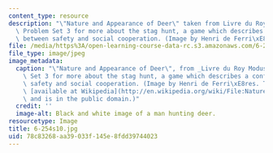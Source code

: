 ```yaml
---
content_type: resource
description: "\"Nature and Appearance of Deer\" taken from Livre du Roy Modus. See\
  \ Problem Set 3 for more about the stag hunt, a game which describes a conflict\
  \ between safety and social cooperation. (Image by Henri de Ferri\xE8res.)"
file: /media/https%3A/open-learning-course-data-rc.s3.amazonaws.com/6-254-game-theory-with-engineering-applications-spring-2010/78c83268aa39033f145e8fdd39744023_6-254s10.jpg
file_type: image/jpeg
image_metadata:
  caption: "\"Nature and Appearance of Deer\", from _Livre du Roy Modus_. See Problem\
    \ Set 3 for more about the stag hunt, a game which describes a conflict between\
    \ safety and social cooperation. (Image by Henri de Ferri\xE8res. The image is\
    \ [available at Wikipedia](http://en.wikipedia.org/wiki/File:Nature_and_Appearance_of_Deer_and_how_they_can_be_hunted_with_Dogs_Fac_simile_of_a_Miniature_in_the_Livre_du_Roy_Modus_Manuscript_of_the_Fourteenth_Century_National_Library_of_Paris.png)\
    \ and is in the public domain.)"
  credit: ''
  image-alt: Black and white image of a man hunting deer.
resourcetype: Image
title: 6-254s10.jpg
uid: 78c83268-aa39-033f-145e-8fdd39744023
---
```


